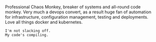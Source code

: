 Professional Chaos Monkey, breaker of systems and all-round code monkey. Very much a devops convert, as a result huge fan of automation for infrastructure, configuration management, testing and deployments. Love all things docker and kubernetes.

```
I'm not slacking off.
My code's compiling.
```
